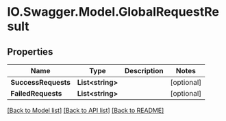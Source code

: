 # IO.Swagger.Model.GlobalRequestResult
## Properties

Name | Type | Description | Notes
------------ | ------------- | ------------- | -------------
**SuccessRequests** | **List&lt;string&gt;** |  | [optional] 
**FailedRequests** | **List&lt;string&gt;** |  | [optional] 

[[Back to Model list]](../README.md#documentation-for-models) [[Back to API list]](../README.md#documentation-for-api-endpoints) [[Back to README]](../README.md)


